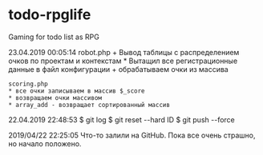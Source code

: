 # todo-rpglife
Gaming for todo list as RPG

23.04.2019 00:05:14
    robot.php
    + Вывод таблицы с распределением очков по проектам и контекстам
    * Вытащил все регистрационные данные в файл конфигурации
    + обрабатываем очки из массива
    
    scoring.php
    * все очки записываем в массив $_score
    * возвращаем очки массивом
    * array_add - возвращает сортированный массив

22.04.2019 22:48:53
	$ git log
	$ git reset --hard ID
	$ git push --force
	
2019/04/22 22:25:05
Что-то залили на GitHub. Пока все очень страшно, но начало положено.
